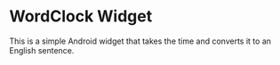 WordClock Widget
================

This is a simple Android widget that takes the time and converts it to an English sentence.
